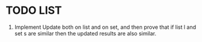 TODO LIST
==========

1. Implement Update both on list and on set, and then prove that if list l and set s are similar then the updated results are also similar. 
